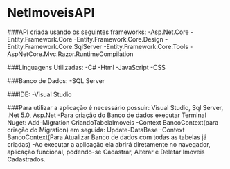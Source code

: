 # NetImoveisAPI

###API criada usando os seguintes frameworks:
-Asp.Net.Core
-Entity.Framework.Core
-Entity.Framework.Core.Design
-Entity.Framework.Core.SqlServer
-Entity.Framework.Core.Tools
-AspNetCore.Mvc.Razor.RuntimeCompilation

###Linguagens Utilizadas:
-C#
-Html
-JavaScript
-CSS

###Banco de Dados:
-SQL Server

###IDE:
-Visual Studio

###Para utilizar a aplicação é necessário possuir: Visual Studio, Sql Server, .Net 5.0, Asp.Net
-Para criação do Banco de dados executar Terminal Nuget: Add-Migration CriandoTabelaImoveis -Context BancoContext(para criação do Migration)
em seguida: Update-DataBase -Context BancoContext(Para Atualizar Banco de dados com todas as tabelas já criadas)
-Ao executar a aplicação ela abrirá diretamente no navegador, aplicação funcional, podendo-se Cadastrar, Alterar e Deletar Imoveis Cadastrados.


